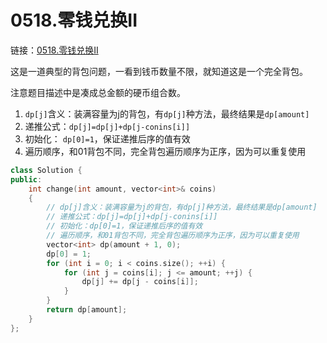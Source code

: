# 0518.零钱兑换II

链接：[0518.零钱兑换II](https://leetcode.cn/problems/coin-change-ii/)

这是一道典型的背包问题，一看到钱币数量不限，就知道这是一个完全背包。

注意题目描述中是凑成总金额的硬币组合数。

1. `dp[j]`含义：装满容量为j的背包，有`dp[j]`种方法，最终结果是`dp[amount]`
2. 递推公式：`dp[j]=dp[j]+dp[j-conins[i]]`
3. 初始化： `dp[0]=1`，保证递推后序的值有效
4. 遍历顺序，和01背包不同，完全背包遍历顺序为正序，因为可以重复使用

```c++
class Solution {
public:
    int change(int amount, vector<int>& coins)
    {
        // dp[j]含义：装满容量为j的背包，有dp[j]种方法，最终结果是dp[amount]
        // 递推公式：dp[j]=dp[j]+dp[j-conins[i]]
        // 初始化：dp[0]=1，保证递推后序的值有效
        // 遍历顺序，和01背包不同，完全背包遍历顺序为正序，因为可以重复使用
        vector<int> dp(amount + 1, 0);
        dp[0] = 1;
        for (int i = 0; i < coins.size(); ++i) {
            for (int j = coins[i]; j <= amount; ++j) {
                dp[j] += dp[j - coins[i]];
            }
        }
        return dp[amount];
    }
};

```

